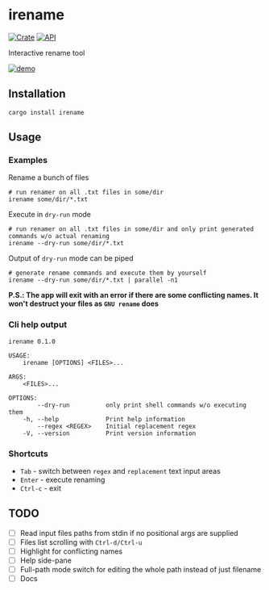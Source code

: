 # irename

[![Crate](https://img.shields.io/crates/v/irename.svg)](https://crates.io/crates/irename)
[![API](https://docs.rs/irename/badge.svg)](https://docs.rs/irename)


Interactive rename tool

[![demo](https://asciinema.org/a/3q2rKc6Z5WzmfHHuRVleA4AeG.svg)](https://asciinema.org/a/3q2rKc6Z5WzmfHHuRVleA4AeG)

## Installation

```shell
cargo install irename
```

## Usage

### Examples

Rename a bunch of files
```
# run renamer on all .txt files in some/dir
irename some/dir/*.txt
```

Execute in `dry-run` mode
```
# run renamer on all .txt files in some/dir and only print generated commands w/o actual renaming
irename --dry-run some/dir/*.txt
```

Output of `dry-run` mode can be piped
```
# generate rename commands and execute them by yourself
irename --dry-run some/dir/*.txt | parallel -n1
```

**P.S.: The app will exit with an error if there are some conflicting names.
It won't destruct your files as `GNU rename` does**

### Cli help output
```
irename 0.1.0

USAGE:
    irename [OPTIONS] <FILES>...

ARGS:
    <FILES>...

OPTIONS:
        --dry-run          only print shell commands w/o executing them
    -h, --help             Print help information
        --regex <REGEX>    Initial replacement regex
    -V, --version          Print version information
```


### Shortcuts

- `Tab` - switch between `regex` and `replacement` text input areas
- `Enter` - execute renaming
- `Ctrl-c` - exit


## TODO

- [ ] Read input files paths from stdin if no positional args are supplied
- [ ] Files list scrolling with `Ctrl-d/Ctrl-u`
- [ ] Highlight for conflicting names
- [ ] Help side-pane
- [ ] Full-path mode switch for editing the whole path instead of just filename
- [ ] Docs
